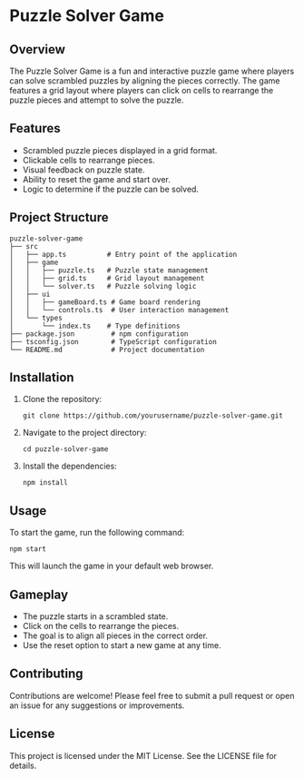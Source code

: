 # Puzzle Solver Game

## Overview
The Puzzle Solver Game is a fun and interactive puzzle game where players can solve scrambled puzzles by aligning the pieces correctly. The game features a grid layout where players can click on cells to rearrange the puzzle pieces and attempt to solve the puzzle.

## Features
- Scrambled puzzle pieces displayed in a grid format.
- Clickable cells to rearrange pieces.
- Visual feedback on puzzle state.
- Ability to reset the game and start over.
- Logic to determine if the puzzle can be solved.

## Project Structure
```
puzzle-solver-game
├── src
│   ├── app.ts          # Entry point of the application
│   ├── game
│   │   ├── puzzle.ts   # Puzzle state management
│   │   ├── grid.ts     # Grid layout management
│   │   └── solver.ts   # Puzzle solving logic
│   ├── ui
│   │   ├── gameBoard.ts # Game board rendering
│   │   └── controls.ts  # User interaction management
│   └── types
│       └── index.ts    # Type definitions
├── package.json         # npm configuration
├── tsconfig.json        # TypeScript configuration
└── README.md            # Project documentation
```

## Installation
1. Clone the repository:
   ```
   git clone https://github.com/yourusername/puzzle-solver-game.git
   ```
2. Navigate to the project directory:
   ```
   cd puzzle-solver-game
   ```
3. Install the dependencies:
   ```
   npm install
   ```

## Usage
To start the game, run the following command:
```
npm start
```
This will launch the game in your default web browser.

## Gameplay
- The puzzle starts in a scrambled state.
- Click on the cells to rearrange the pieces.
- The goal is to align all pieces in the correct order.
- Use the reset option to start a new game at any time.

## Contributing
Contributions are welcome! Please feel free to submit a pull request or open an issue for any suggestions or improvements.

## License
This project is licensed under the MIT License. See the LICENSE file for details.
